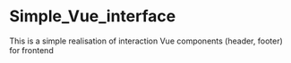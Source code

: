 # Simple_Vue_interface
This is a simple realisation of interaction Vue components (header, footer) for frontend
